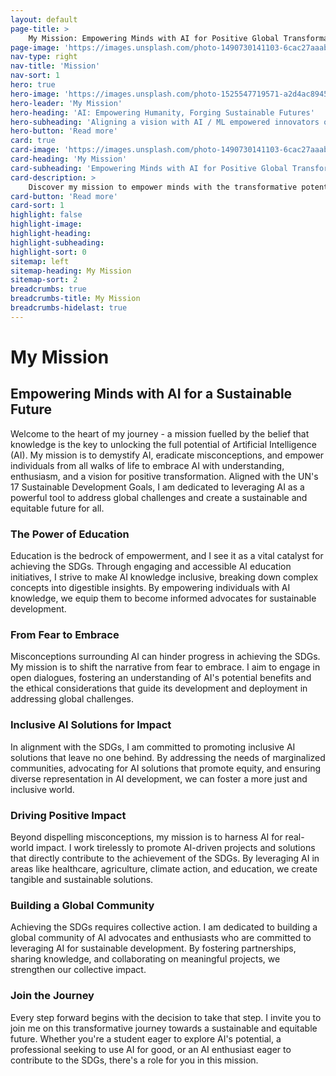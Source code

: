 ```yaml
---
layout: default
page-title: >
    My Mission: Empowering Minds with AI for Positive Global Transformation
page-image: 'https://images.unsplash.com/photo-1490730141103-6cac27aaab94?ixlib=rb-4.0.3&ixid=M3wxMjA3fDB8MHxwaG90by1wYWdlfHx8fGVufDB8fHx8fA%3D%3D&auto=format&fit=crop&w=2070&q=80'
nav-type: right
nav-title: 'Mission'
nav-sort: 1
hero: true
hero-image: 'https://images.unsplash.com/photo-1525547719571-a2d4ac8945e2?ixlib=rb-1.2.1&ixid=MnwxMjA3fDB8MHxwaG90by1wYWdlfHx8fGVufDB8fHx8&auto=format&fit=crop&w=1064&q=80'
hero-leader: 'My Mission'
hero-heading: 'AI: Empowering Humanity, Forging Sustainable Futures'
hero-subheading: 'Aligning a vision with AI / ML empowered innovators of tomorrow'
hero-button: 'Read more'
card: true
card-image: 'https://images.unsplash.com/photo-1490730141103-6cac27aaab94?ixlib=rb-4.0.3&ixid=M3wxMjA3fDB8MHxwaG90by1wYWdlfHx8fGVufDB8fHx8fA%3D%3D&auto=format&fit=crop&w=2070&q=80'
card-heading: 'My Mission'
card-subheading: 'Empowering Minds with AI for Positive Global Transformation'
card-description: >
    Discover my mission to empower minds with the transformative potential of Artificial Intelligence (AI) for positive global change. Explore how AI can revolutionize education, demystify its complexities, and create AI-empowered innovators who shape a better tomorrow.
card-button: 'Read more'
card-sort: 1
highlight: false
highlight-image: 
highlight-heading: 
highlight-subheading: 
highlight-sort: 0
sitemap: left
sitemap-heading: My Mission
sitemap-sort: 2
breadcrumbs: true
breadcrumbs-title: My Mission
breadcrumbs-hidelast: true
---
```


# My Mission

## Empowering Minds with AI for a Sustainable Future

Welcome to the heart of my journey - a mission fuelled by the belief that knowledge is the key to unlocking the full potential of Artificial Intelligence (AI). My mission is to demystify AI, eradicate misconceptions, and empower individuals from all walks of life to embrace AI with understanding, enthusiasm, and a vision for positive transformation. Aligned with the UN's 17 Sustainable Development Goals, I am dedicated to leveraging AI as a powerful tool to address global challenges and create a sustainable and equitable future for all.

### The Power of Education

Education is the bedrock of empowerment, and I see it as a vital catalyst for achieving the SDGs. Through engaging and accessible AI education initiatives, I strive to make AI knowledge inclusive, breaking down complex concepts into digestible insights. By empowering individuals with AI knowledge, we equip them to become informed advocates for sustainable development.

### From Fear to Embrace

Misconceptions surrounding AI can hinder progress in achieving the SDGs. My mission is to shift the narrative from fear to embrace. I aim to engage in open dialogues, fostering an understanding of AI's potential benefits and the ethical considerations that guide its development and deployment in addressing global challenges.

### Inclusive AI Solutions for Impact

In alignment with the SDGs, I am committed to promoting inclusive AI solutions that leave no one behind. By addressing the needs of marginalized communities, advocating for AI solutions that promote equity, and ensuring diverse representation in AI development, we can foster a more just and inclusive world.

### Driving Positive Impact

Beyond dispelling misconceptions, my mission is to harness AI for real-world impact. I work tirelessly to promote AI-driven projects and solutions that directly contribute to the achievement of the SDGs. By leveraging AI in areas like healthcare, agriculture, climate action, and education, we create tangible and sustainable solutions.

### Building a Global Community

Achieving the SDGs requires collective action. I am dedicated to building a global community of AI advocates and enthusiasts who are committed to leveraging AI for sustainable development. By fostering partnerships, sharing knowledge, and collaborating on meaningful projects, we strengthen our collective impact.

### Join the Journey

Every step forward begins with the decision to take that step. I invite you to join me on this transformative journey towards a sustainable and equitable future. Whether you're a student eager to explore AI's potential, a professional seeking to use AI for good, or an AI enthusiast eager to contribute to the SDGs, there's a role for you in this mission.
